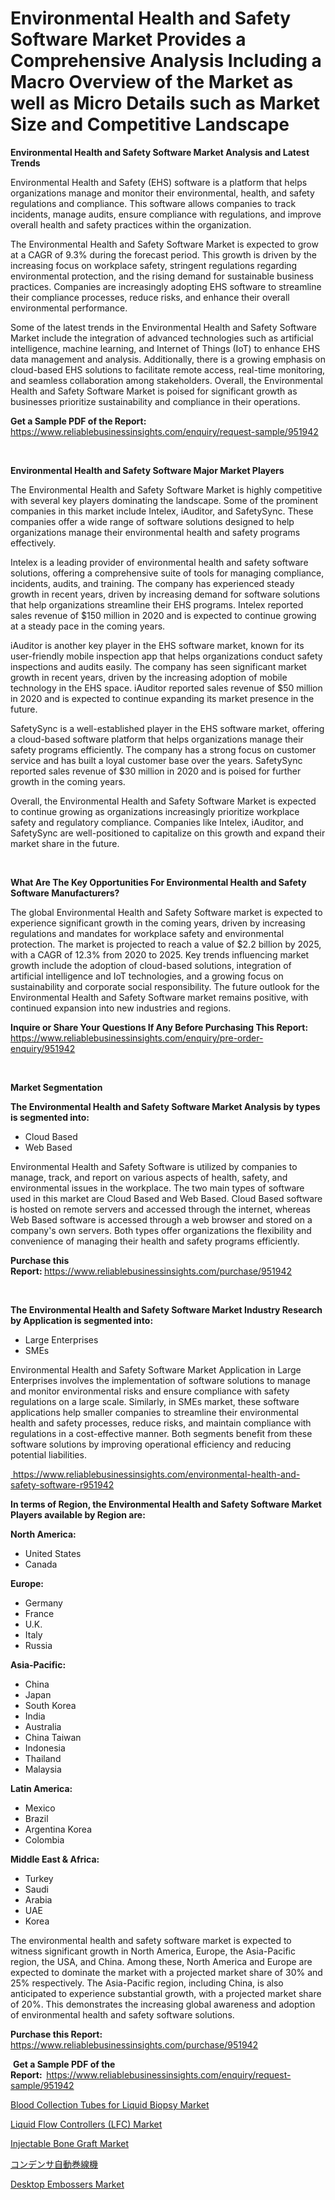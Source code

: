 <p><h1>Environmental Health and Safety Software Market Provides a Comprehensive Analysis Including a Macro Overview of the Market as well as Micro Details such as Market Size and Competitive Landscape</h1></p><p><strong>Environmental Health and Safety Software Market Analysis and Latest Trends</strong></p>
<p><p>Environmental Health and Safety (EHS) software is a platform that helps organizations manage and monitor their environmental, health, and safety regulations and compliance. This software allows companies to track incidents, manage audits, ensure compliance with regulations, and improve overall health and safety practices within the organization.</p><p>The Environmental Health and Safety Software Market is expected to grow at a CAGR of 9.3% during the forecast period. This growth is driven by the increasing focus on workplace safety, stringent regulations regarding environmental protection, and the rising demand for sustainable business practices. Companies are increasingly adopting EHS software to streamline their compliance processes, reduce risks, and enhance their overall environmental performance.</p><p>Some of the latest trends in the Environmental Health and Safety Software Market include the integration of advanced technologies such as artificial intelligence, machine learning, and Internet of Things (IoT) to enhance EHS data management and analysis. Additionally, there is a growing emphasis on cloud-based EHS solutions to facilitate remote access, real-time monitoring, and seamless collaboration among stakeholders. Overall, the Environmental Health and Safety Software Market is poised for significant growth as businesses prioritize sustainability and compliance in their operations.</p></p>
<p><strong>Get a Sample PDF of the Report:&nbsp;</strong> <a href="https://www.reliablebusinessinsights.com/enquiry/request-sample/951942">https://www.reliablebusinessinsights.com/enquiry/request-sample/951942</a></p>
<p>&nbsp;</p>
<p><strong>Environmental Health and Safety Software Major Market Players</strong></p>
<p><p>The Environmental Health and Safety Software Market is highly competitive with several key players dominating the landscape. Some of the prominent companies in this market include Intelex, iAuditor, and SafetySync. These companies offer a wide range of software solutions designed to help organizations manage their environmental health and safety programs effectively.</p><p>Intelex is a leading provider of environmental health and safety software solutions, offering a comprehensive suite of tools for managing compliance, incidents, audits, and training. The company has experienced steady growth in recent years, driven by increasing demand for software solutions that help organizations streamline their EHS programs. Intelex reported sales revenue of $150 million in 2020 and is expected to continue growing at a steady pace in the coming years.</p><p>iAuditor is another key player in the EHS software market, known for its user-friendly mobile inspection app that helps organizations conduct safety inspections and audits easily. The company has seen significant market growth in recent years, driven by the increasing adoption of mobile technology in the EHS space. iAuditor reported sales revenue of $50 million in 2020 and is expected to continue expanding its market presence in the future.</p><p>SafetySync is a well-established player in the EHS software market, offering a cloud-based software platform that helps organizations manage their safety programs efficiently. The company has a strong focus on customer service and has built a loyal customer base over the years. SafetySync reported sales revenue of $30 million in 2020 and is poised for further growth in the coming years.</p><p>Overall, the Environmental Health and Safety Software Market is expected to continue growing as organizations increasingly prioritize workplace safety and regulatory compliance. Companies like Intelex, iAuditor, and SafetySync are well-positioned to capitalize on this growth and expand their market share in the future.</p></p>
<p>&nbsp;</p>
<p><strong>What Are The Key Opportunities For Environmental Health and Safety Software Manufacturers?</strong></p>
<p><p>The global Environmental Health and Safety Software market is expected to experience significant growth in the coming years, driven by increasing regulations and mandates for workplace safety and environmental protection. The market is projected to reach a value of $2.2 billion by 2025, with a CAGR of 12.3% from 2020 to 2025. Key trends influencing market growth include the adoption of cloud-based solutions, integration of artificial intelligence and IoT technologies, and a growing focus on sustainability and corporate social responsibility. The future outlook for the Environmental Health and Safety Software market remains positive, with continued expansion into new industries and regions.</p></p>
<p><strong>Inquire or Share Your Questions If Any Before Purchasing This Report:</strong> <a href="https://www.reliablebusinessinsights.com/enquiry/pre-order-enquiry/951942">https://www.reliablebusinessinsights.com/enquiry/pre-order-enquiry/951942</a></p>
<p>&nbsp;</p>
<p><strong>Market Segmentation</strong></p>
<p><strong>The Environmental Health and Safety Software Market Analysis by types is segmented into:</strong></p>
<p><ul><li>Cloud Based</li><li>Web Based</li></ul></p>
<p><p>Environmental Health and Safety Software is utilized by companies to manage, track, and report on various aspects of health, safety, and environmental issues in the workplace. The two main types of software used in this market are Cloud Based and Web Based. Cloud Based software is hosted on remote servers and accessed through the internet, whereas Web Based software is accessed through a web browser and stored on a company's own servers. Both types offer organizations the flexibility and convenience of managing their health and safety programs efficiently.</p></p>
<p><strong>Purchase this Report:&nbsp;</strong><a href="https://www.reliablebusinessinsights.com/purchase/951942">https://www.reliablebusinessinsights.com/purchase/951942</a></p>
<p>&nbsp;</p>
<p><strong>The Environmental Health and Safety Software Market Industry Research by Application is segmented into:</strong></p>
<p><ul><li>Large Enterprises</li><li>SMEs</li></ul></p>
<p><p>Environmental Health and Safety Software Market Application in Large Enterprises involves the implementation of software solutions to manage and monitor environmental risks and ensure compliance with safety regulations on a large scale. Similarly, in SMEs market, these software applications help smaller companies to streamline their environmental health and safety processes, reduce risks, and maintain compliance with regulations in a cost-effective manner. Both segments benefit from these software solutions by improving operational efficiency and reducing potential liabilities.</p></p>
<p><a href="https://www.reliablebusinessinsights.com/environmental-health-and-safety-software-r951942">&nbsp;https://www.reliablebusinessinsights.com/environmental-health-and-safety-software-r951942</a></p>
<p><strong>In terms of Region, the Environmental Health and Safety Software Market Players available by Region are:</strong></p>
<p>
    <p> <strong> North America: </strong>
        <ul>
            <li>United States</li>
            <li>Canada</li>
        </ul>
        </p> 
    <p> <strong> Europe: </strong>
        <ul>
            <li>Germany</li>
            <li>France</li>
            <li>U.K.</li>
            <li>Italy</li>
            <li>Russia</li>
        </ul>
        </p> 
    <p> <strong> Asia-Pacific: </strong>
        <ul>
            <li>China</li>
            <li>Japan</li>
            <li>South Korea</li>
            <li>India</li>
            <li>Australia</li>
            <li>China Taiwan</li>
            <li>Indonesia</li>
            <li>Thailand</li>
            <li>Malaysia</li>
        </ul>
        </p> 
    <p> <strong> Latin America: </strong>
        <ul>
            <li>Mexico</li>
            <li>Brazil</li>
            <li>Argentina Korea</li>
            <li>Colombia</li>
        </ul>
        </p> 
    <p> <strong> Middle East & Africa: </strong>
        <ul>
            <li>Turkey</li>
            <li>Saudi</li>
            <li>Arabia</li>
            <li>UAE</li>
            <li>Korea</li>
        </ul>
    </p>
    </p>
<p><p>The environmental health and safety software market is expected to witness significant growth in North America, Europe, the Asia-Pacific region, the USA, and China. Among these, North America and Europe are expected to dominate the market with a projected market share of 30% and 25% respectively. The Asia-Pacific region, including China, is also anticipated to experience substantial growth, with a projected market share of 20%. This demonstrates the increasing global awareness and adoption of environmental health and safety software solutions.</p></p>
<p><strong>Purchase this Report: </strong><a href="https://www.reliablebusinessinsights.com/purchase/951942">https://www.reliablebusinessinsights.com/purchase/951942</a></p>
<p>&nbsp;<strong>Get a Sample PDF of the Report:&nbsp;&nbsp;</strong><a href="https://www.reliablebusinessinsights.com/enquiry/request-sample/951942">https://www.reliablebusinessinsights.com/enquiry/request-sample/951942</a></p>
<p><strong></strong></p>
<p><p><a href="https://github.com/faniayasa/Market-Research-Report-List-1/blob/main/blood-collection-tubes-for-liquid-biopsy-market.md">Blood Collection Tubes for Liquid Biopsy Market</a></p><p><a href="https://www.linkedin.com/pulse/exploring-liquid-flow-controllers-lfc-market-dynamics-global-mkcse">Liquid Flow Controllers (LFC) Market</a></p><p><a href="https://github.com/JuliaFadel1922/Market-Research-Report-List-1/blob/main/injectable-bone-graft-market.md">Injectable Bone Graft Market</a></p><p><a href="https://github.com/LuzHills1972/Market-Research-Report-List-1/blob/main/9168204172874.md">コンデンサ自動巻線機</a></p><p><a href="https://www.linkedin.com/pulse/desktop-embossers-market-size-amp-share-analysis-growth-mfy5e">Desktop Embossers Market</a></p></p>